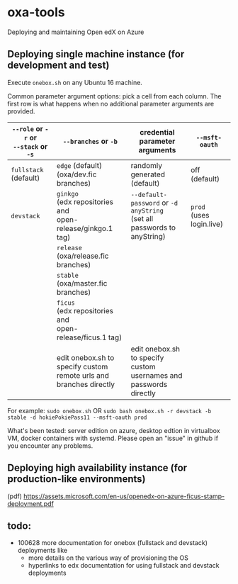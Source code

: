 # oxa-tools

Deploying and maintaining Open edX on Azure

## Deploying single machine instance (for development and test)

Execute `onebox.sh` on any Ubuntu 16 machine.

Common parameter argument options: pick a cell from each column. The first row is what happens when no additional parameter arguments are provided.

`--role` or `-r` or <br/> `--stack` or `-s` | `--branches` or `-b` | credential parameter arguments | `--msft-oauth`
--- | --- | --- | ---
`fullstack` (default) | `edge` (default) <br/> (oxa/dev.fic branches) | randomly generated (default) | off (default)
`devstack` | `ginkgo` <br/> (edx repositories and <br/> open-release/ginkgo.1 tag) | `--default-password` or `-d` <br/> `anyString` <br/> (set all passwords to anyString) | `prod` <br/> (uses login.live)
 &nbsp; | `release` <br/> (oxa/release.fic branches)  | &nbsp; | &nbsp; 
 &nbsp; | `stable` <br/> (oxa/master.fic branches) | &nbsp; | &nbsp; 
 &nbsp; | `ficus` <br/> (edx repositories and <br/> open-release/ficus.1 tag) | &nbsp; | &nbsp; 
 &nbsp; | edit onebox.sh to specify custom <br/> remote urls and branches directly | edit onebox.sh to specify custom <br/> usernames and passwords directly | &nbsp; 

For example:
`sudo onebox.sh` OR
`sudo bash onebox.sh -r devstack -b stable -d hokiePokiePass11 --msft-oauth prod`

What's been tested: server edition on azure, desktop edtion in virtualbox VM, docker containers with systemd. Please open an "issue" in github if you encounter any problems.

## Deploying high availability instance (for production-like environments)

(pdf) https://assets.microsoft.com/en-us/openedx-on-azure-ficus-stamp-deployment.pdf

## todo:
 * 100628 more documentation for onebox (fullstack and devstack) deployments like
   *  more details on the various way of provisioning the OS
   *  hyperlinks to edx documentation for using fullstack and devstack deployments
